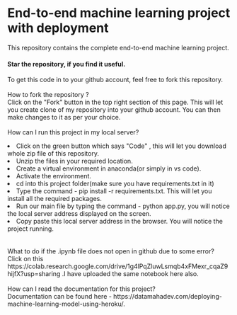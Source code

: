 # End-to-end machine learning project with deployment
This repository contains the complete end-to-end machine learning project. <br>
#### Star the repository, if you find it useful.
To get this code in to your github account, feel free to fork this repository. <br><br>
How to fork the repository ? <br>
Click on the "Fork" button in the top right section of this page. This will let you create clone of my repository into your github account. You can then make changes to it as per your choice. <br><br>
How can I run this project in my local server?
<li>Click on the green button which says "Code" , this will let you download whole zip file of this repository.</li>
<li>Unzip the files in your required location.</li>
<li>Create a virtual environment in anaconda(or simply in vs code).</li>
<li>Activate the environment.</li>
<li>cd into this project folder(make sure you have requirements.txt in it)</li>
<li>Type the command - pip install -r requirements.txt. This will let you install all the required packages.</li>
<li>Run our main file by typing the command - python app.py, you will notice the local server address displayed on the screen.</li>
<li>Copy paste this local server address in the browser. You will notice the project running.</li><br><br>
What to do if the .ipynb file does not open in github due to some error?<br>
Click on this https://colab.research.google.com/drive/1g4lPqZluwLsmqb4xFMexr_cqaZ9hijfX?usp=sharing .I have uploaded the same notebook here also.<br><br>
How can I read the documentation for this project?<br>
Documentation can be found here - https://datamahadev.com/deploying-machine-learning-model-using-heroku/.<br><br>



